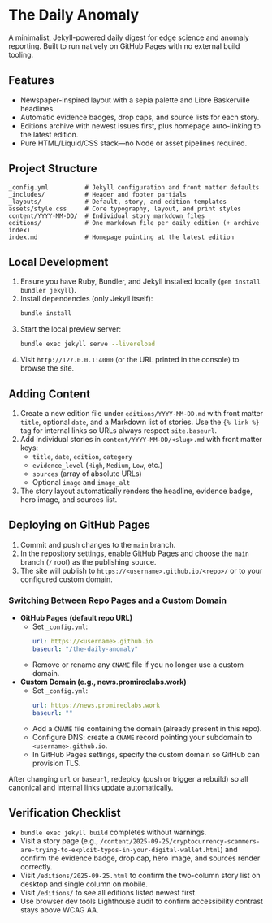 # The Daily Anomaly

A minimalist, Jekyll-powered daily digest for edge science and anomaly reporting. Built to run natively on GitHub Pages with no external build tooling.

## Features
- Newspaper-inspired layout with a sepia palette and Libre Baskerville headlines.
- Automatic evidence badges, drop caps, and source lists for each story.
- Editions archive with newest issues first, plus homepage auto-linking to the latest edition.
- Pure HTML/Liquid/CSS stack—no Node or asset pipelines required.

## Project Structure
```
_config.yml          # Jekyll configuration and front matter defaults
_includes/           # Header and footer partials
_layouts/            # Default, story, and edition templates
assets/style.css     # Core typography, layout, and print styles
content/YYYY-MM-DD/  # Individual story markdown files
editions/            # One markdown file per daily edition (+ archive index)
index.md             # Homepage pointing at the latest edition
```

## Local Development
1. Ensure you have Ruby, Bundler, and Jekyll installed locally (`gem install bundler jekyll`).
2. Install dependencies (only Jekyll itself):
   ```bash
   bundle install
   ```
3. Start the local preview server:
   ```bash
   bundle exec jekyll serve --livereload
   ```
4. Visit `http://127.0.0.1:4000` (or the URL printed in the console) to browse the site.

## Adding Content
1. Create a new edition file under `editions/YYYY-MM-DD.md` with front matter `title`, optional `date`, and a Markdown list of stories. Use the `{% link %}` tag for internal links so URLs always respect `site.baseurl`.
2. Add individual stories in `content/YYYY-MM-DD/<slug>.md` with front matter keys:
   - `title`, `date`, `edition`, `category`
   - `evidence_level` (`High`, `Medium`, `Low`, etc.)
   - `sources` (array of absolute URLs)
   - Optional `image` and `image_alt`
3. The story layout automatically renders the headline, evidence badge, hero image, and sources list.

## Deploying on GitHub Pages
1. Commit and push changes to the `main` branch.
2. In the repository settings, enable GitHub Pages and choose the `main` branch (`/` root) as the publishing source.
3. The site will publish to `https://<username>.github.io/<repo>/` or to your configured custom domain.

### Switching Between Repo Pages and a Custom Domain
- **GitHub Pages (default repo URL)**
  - Set `_config.yml`:
    ```yaml
    url: https://<username>.github.io
    baseurl: "/the-daily-anomaly"
    ```
  - Remove or rename any `CNAME` file if you no longer use a custom domain.
- **Custom Domain (e.g., news.promireclabs.work)**
  - Set `_config.yml`:
    ```yaml
    url: https://news.promireclabs.work
    baseurl: ""
    ```
  - Add a `CNAME` file containing the domain (already present in this repo).
  - Configure DNS: create a `CNAME` record pointing your subdomain to `<username>.github.io`.
  - In GitHub Pages settings, specify the custom domain so GitHub can provision TLS.

After changing `url` or `baseurl`, redeploy (push or trigger a rebuild) so all canonical and internal links update automatically.

## Verification Checklist
- `bundle exec jekyll build` completes without warnings.
- Visit a story page (e.g., `/content/2025-09-25/cryptocurrency-scammers-are-trying-to-exploit-typos-in-your-digital-wallet.html`) and confirm the evidence badge, drop cap, hero image, and sources render correctly.
- Visit `/editions/2025-09-25.html` to confirm the two-column story list on desktop and single column on mobile.
- Visit `/editions/` to see all editions listed newest first.
- Use browser dev tools Lighthouse audit to confirm accessibility contrast stays above WCAG AA.
